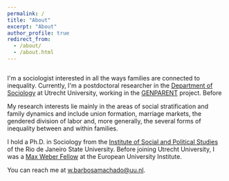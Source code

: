 ```yaml
---
permalink: /
title: "About"
excerpt: "About"
author_profile: true
redirect_from: 
  - /about/
  - /about.html
---
```


<figure style="width: 200px" class="align-right">
  <img src="{{ site.url }}{{ site.baseurl }}/images/cross.gif" alt="">
</figure> 

I'm a sociologist interested in all the ways families are connected to inequality. Currently, I'm a postdoctoral researcher in the [Department of Sociology](https://www.uu.nl/en/organisation/sociology) at Utrecht University, working in the [GENPARENT](https://www.sofi.su.se/genparent/) project. Before 

My research interests lie mainly in the areas of social stratification and family dynamics and include union formation, marriage markets, the gendered division of labor and, more generally, the several forms of inequality between and within families.

I hold a Ph.D. in Sociology from the [Institute of Social and Political Studies](http://www.iesp.uerj.br/en/) of the Rio de Janeiro State University. Before joining Utrecht University, I was a [Max Weber Fellow](https://www.eui.eu/ProgrammesAndFellowships/MaxWeberProgramme/People/MaxWeberFellows) at the European University Institute. 

You can reach me at [w.barbosamachado@uu.nl](mailto:w.barbosamachado@uu.nl). 